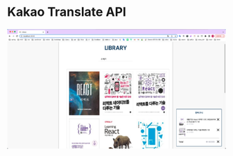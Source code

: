 # Kakao Translate API

### 
<img width="1552" alt="스크린샷 2021-08-27 오후 11 55 22" src="https://raw.githubusercontent.com/3uxeca/react/main/react-kakao-book/public/img/library-app.png">
